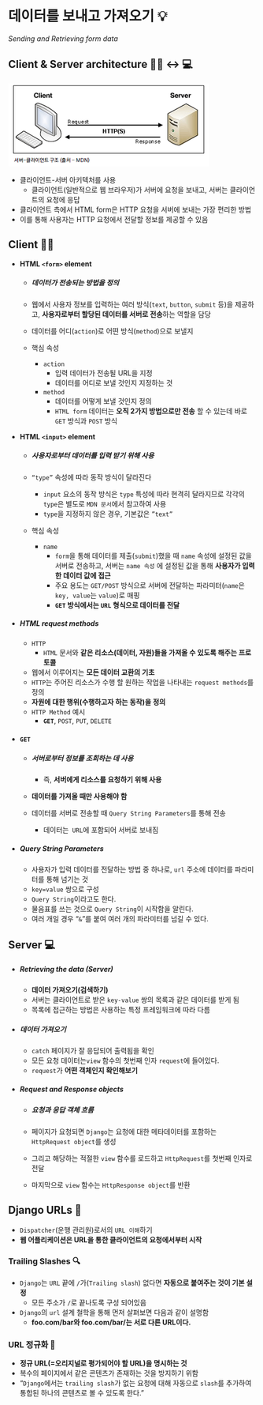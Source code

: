 # 데이터를 보내고 가져오기 💡

*Sending and Retrieving form data*



## Client & Server architecture 🙍‍♂️ ↔ 💻

![image-20220926213029364](Sending_and_Retrieving_form_data.assets/image-20220926213029364.png)

- 클라이언트-서버 아키텍처를 사용
  - 클라이언트(일반적으로 웹 브라우저)가 서버에 요청을 보내고,  서버는 클라이언트의 요청에 응답
- 클라이언트 측에서 HTML form은 HTTP 요청을 서버에 보내는 가장 편리한 방법
- 이를 통해 사용자는 HTTP 요청에서 전달할 정보를 제공할 수 있음



## Client 🙍‍♂️

- **HTML `<form>`  element**

  - ##### 데이터가 전송되는 방법을 정의

  - 웹에서 사용자 정보를 입력하는 여러 방식(`text`, `button`, `submit` 등)을 제공하고,  **사용자로부터 할당된 데이터를 서버로 전송**하는 역할을 담당

  - 데이터를 어디(`action`)로 어떤 방식(`method`)으로 보낼지

  - 핵심 속성

    - `action`
      - 입력 데이터가 전송될 URL을 지정
      - 데이터를 어디로 보낼 것인지 지정하는 것
    - `method`
      - 데이터를 어떻게 보낼 것인지 정의
      - `HTML form` 데이터는 **오직 2가지 방법으로만 전송** 할 수 있는데 바로 `GET` 방식과 `POST` 방식



- **HTML `<input>` element**

  - ##### 사용자로부터 데이터를 입력 받기 위해 사용

  - `“type”` 속성에 따라 동작 방식이 달라진다

    - `input` 요소의 동작 방식은 `type` 특성에 따라 현격히 달라지므로 각각의 `type`은 별도로 `MDN 문서`에서 참고하여 사용
    - `type`을 지정하지 않은 경우, 기본값은 `”text”`

  - 핵심 속성
    - `name`
      - `form`을 통해 데이터를 제출(`submit`)했을 때 `name` 속성에 설정된 값을 서버로 전송하고, 서버는 `name 속성` 에 설정된 값을 통해 **사용자가 입력한 데이터 값에 접근**
      - 주요 용도는 `GET/POST` 방식으로 서버에 전달하는 파라미터(`name`은 `key, value`는 `value`)로 매핑
      - **`GET` 방식에서는 `URL` 형식으로 데이터를 전달**



- ##### HTML request methods 

  - `HTTP`
    - `HTML` 문서와 **같은 리소스(데이터, 자원)들을 가져올 수 있도록 해주는 프로토콜**
  - 웹에서 이루어지는 **모든 데이터 교환의 기초**
  - `HTTP`는 주어진 리소스가 수행 할 원하는 작업을 나타내는 `request methods`를 정의
  - **자원에 대한 행위(수행하고자 하는 동작)을 정의**
  - `HTTP Method` 예시
    - **`GET`**, `POST`, `PUT`, `DELETE`



- #### `GET`

  - ##### 서버로부터 정보를 조회하는 데 사용

    - 즉, **서버에게 리소스를 요청하기 위해 사용**

  - **데이터를 가져올 때만 사용해야 함**

  - 데이터를 서버로 전송할 때 `Query String Parameters`를 통해 전송

    - 데이터는` URL`에 포함되어 서버로 보내짐



- ##### Query String Parameters

  - 사용자가 입력 데이터를 전달하는 방법 중 하나로,  `url` 주소에 데이터를 파라미터를 통해 넘기는 것
  - `key=value` 쌍으로 구성
  - `Query String`이라고도 한다.
  - 물음표를 쓰는 것으로 `Query String`이 시작함을 알린다.
  - 여러 개일 경우 “`&`”를 붙여 여러 개의 파라미터를 넘길 수 있다.



## Server 💻

- ##### Retrieving the data (Server)

  - **데이터 가져오기(검색하기)**
  - 서버는 클라이언트로 받은 `key-value` 쌍의 목록과 같은 데이터를 받게 됨
  - 목록에 접근하는 방법은 사용하는 특정 프레임워크에 따라 다름



- ##### 데이터 가져오기

  - `catch` 페이지가 잘 응답되어 출력됨을 확인
  - 모든 요청 데이터는`view` 함수의 첫번째 인자 `request`에 들어있다.
  - `request`가 **어떤 객체인지 확인해보기**



- ##### Request and Response objects

  - ##### 요청과 응답 객체 흐름

  - 페이지가 요청되면 `Django`는 요청에 대한 메타데이터를 포함하는 `HttpRequest object`를 생성

  - 그리고 해당하는 적절한 `view` 함수를 로드하고 `HttpRequest`를 첫번째 인자로 전달

  - 마지막으로 `view` 함수는 `HttpResponse object`를 반환





## Django URLs 🔗

- `Dispatcher`(운행 관리원)로서의 `URL 이해`하기
- **웹 어플리케이션은 URL을 통한 클라이언트의 요청에서부터 시작**



### Trailing Slashes 🔍

- `Django`는 `URL` 끝에 `/`가(`Trailing slash`) 없다면 **자동으로 붙여주는 것이 기본 설정**
  - 모든 주소가 `/`로 끝나도록 구성 되어있음
- `Django`의 `url` 설계 철학을 통해 먼저 살펴보면 다음과 같이 설명함
  -  **foo.com/bar와 foo.com/bar/는 서로 다른 URL이다.**



### URL 정규화 📄

- **정규 URL(=오리지널로 평가되어야 할 URL)을 명시하는 것**
- 복수의 페이지에서 같은 콘텐츠가 존재하는 것을 방지하기 위함
- “`Django`에서는 `trailing slash`가 없는 요청에 대해 자동으로 `slash`를 추가하여 통합된 하나의 콘텐츠로 볼 수 있도록 한다.”
